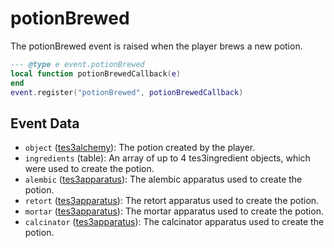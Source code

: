 # potionBrewed

The potionBrewed event is raised when the player brews a new potion.

```lua
--- @type e event.potionBrewed
local function potionBrewedCallback(e)
end
event.register("potionBrewed", potionBrewedCallback)
```

## Event Data

* `object` ([tes3alchemy](../../types/tes3alchemy)): The potion created by the player.
* `ingredients` (table): An array of up to 4 tes3ingredient objects, which were used to create the potion.
* `alembic` ([tes3apparatus](../../types/tes3apparatus)): The alembic apparatus used to create the potion.
* `retort` ([tes3apparatus](../../types/tes3apparatus)): The retort apparatus used to create the potion.
* `mortar` ([tes3apparatus](../../types/tes3apparatus)): The mortar apparatus used to create the potion.
* `calcinator` ([tes3apparatus](../../types/tes3apparatus)): The calcinator apparatus used to create the potion.

